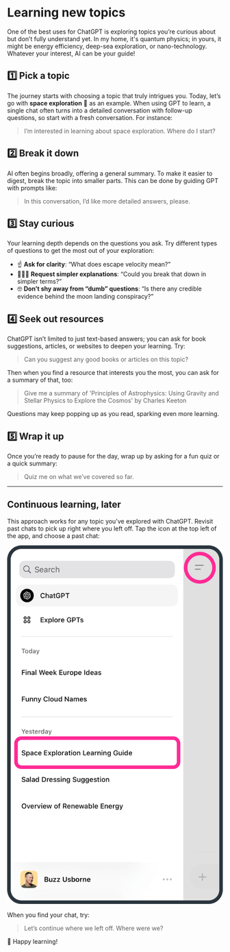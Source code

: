 # Learning new topics
One of the best uses for ChatGPT is exploring topics you’re curious about but don’t fully understand yet. In my home, it's quantum physics; in yours, it might be energy efficiency, deep-sea exploration, or nano-technology. Whatever your interest, AI can be your guide!

## 1️⃣ Pick a topic
The journey starts with choosing a topic that truly intrigues you. Today, let’s go with **space exploration** 🚀 as an example. When using GPT to learn, a single chat often turns into a detailed conversation with follow-up questions, so start with a fresh conversation. For instance:

> I’m interested in learning about space exploration. Where do I start?

## 2️⃣ Break it down
AI often begins broadly, offering a general summary. To make it easier to digest, break the topic into smaller parts. This can be done by guiding GPT with prompts like:

> In this conversation, I’d like more detailed answers, please. 

## 3️⃣ Stay curious
Your learning depth depends on the questions you ask. Try different types of questions to get the most out of your exploration:

- ☝️ **Ask for clarity**: “What does escape velocity mean?”
- 👨🏼‍🏫 **Request simpler explanations**: “Could you break that down in simpler terms?”
- 🤓 **Don’t shy away from “dumb” questions**: “Is there any credible evidence behind the moon landing conspiracy?”

## 4️⃣ Seek out resources
ChatGPT isn’t limited to just text-based answers; you can ask for book suggestions, articles, or websites to deepen your learning. Try:

> Can you suggest any good books or articles on this topic?

Then when you find a resource that interests you the most, you can ask for a summary of that, too:

> Give me a summary of 'Principles of Astrophysics: Using Gravity and Stellar Physics to Explore the Cosmos' by Charles Keeton

Questions may keep popping up as you read, sparking even more learning.

## 5️⃣ Wrap it up
Once you’re ready to pause for the day, wrap up by asking for a fun quiz or a quick summary:

> Quiz me on what we’ve covered so far.

***

## Continuous learning, later
This approach works for any topic you’ve explored with ChatGPT. Revisit past chats to pick up right where you left off. Tap the icon at the top left of the app, and choose a past chat:

![Finding previous chats](./assets/images/prev-chats.png)

When you find your chat, try:

> Let’s continue where we left off. Where were we?

🍏 Happy learning!